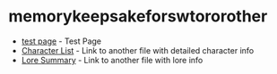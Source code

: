 # memorykeepsakeforswtororother

- [test page](test.md) - Test Page
- [Character List](character_list.md) - Link to another file with detailed character info
- [Lore Summary](lore_summary.md) - Link to another file with lore info
